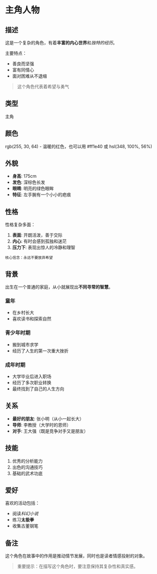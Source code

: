 # 主角人物

## 描述
这是一个复杂的角色，有着**丰富的内心世界**和*独特的经历*。

主要特点：
- 善良而坚强
- 富有同情心
- 面对困难从不退缩

> 这个角色代表着希望与勇气

## 类型
主角

## 颜色
rgb(255, 30, 64) - 温暖的红色，也可以用 #ff1e40 或 hsl(348, 100%, 56%)

## 外貌
- **身高**: 175cm
- **发色**: 深棕色长发
- **眼睛**: 明亮的绿色眼眸
- **特征**: 左手腕有一个小小的疤痕

## 性格
性格复杂多面：

1. **表面**: 开朗活泼，善于交际
2. **内心**: 有时会感到孤独和迷茫
3. **压力下**: 表现出惊人的冷静和理智

```
核心信念：永远不要放弃希望
```

## 背景
出生在一个普通的家庭，从小就展现出**不同寻常的智慧**。

### 童年
- 在乡村长大
- 喜欢读书和探索自然

### 青少年时期
- 搬到城市求学
- 经历了人生的第一次重大挫折

### 成年时期
- 大学毕业后进入职场
- 经历了多次职业转换
- 最终找到了自己的人生方向

## 关系
- **最好的朋友**: 张小明（从小一起长大）
- **导师**: 李教授（大学时的恩师）
- **对手**: 王大强（既是竞争对手又是朋友）

## 技能
1. 优秀的分析能力
2. 出色的沟通技巧
3. 基础的武术功底

## 爱好
喜欢的活动包括：
- 阅读*科幻小说*
- 练习**太极拳**
- 收集古董钢笔

## 备注
这个角色在故事中的作用是推动情节发展，同时也是读者情感投射的对象。

> 重要提示：在描写这个角色时，要注意保持其复杂性和真实感。